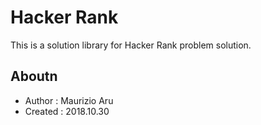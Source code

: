 # Hacker Rank

This is a solution library for Hacker Rank problem solution.

## Aboutn

* Author  : Maurizio Aru
* Created : 2018.10.30
